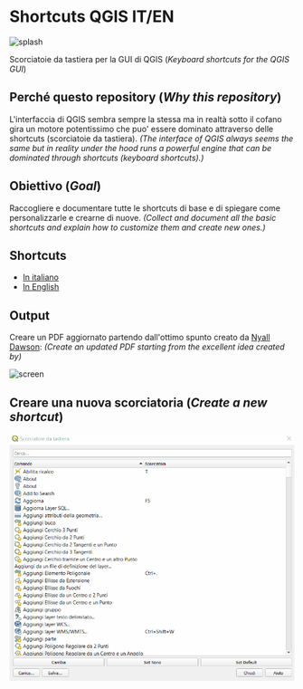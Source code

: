 # Shortcuts QGIS IT/EN

![splash](./imgs/splash_3_4_0.png)

Scorciatoie da tastiera per la GUI di QGIS (_Keyboard shortcuts for the QGIS GUI_)

## Perché questo repository (_Why this repository_)

L'interfaccia di QGIS sembra sempre la stessa ma in realtà sotto il cofano gira un motore potentissimo che puo' essere dominato attraverso delle shortcuts (scorciatoie da tastiera). _(The interface of QGIS always seems the same but in reality under the hood runs a powerful engine that can be dominated through shortcuts (keyboard shortcuts).)_

## Obiettivo (_Goal_)

Raccogliere e documentare tutte le shortcuts di base e di spiegare come personalizzarle e crearne di nuove. _(Collect and document all the basic shortcuts and explain how to customize them and create new ones.)_

## Shortcuts

- [In italiano](./shortcuts_it.md)
- [In English](./shortcuts_en.md)

## Output

Creare un PDF aggiornato partendo dall'ottimo spunto creato da [Nyall Dawson](https://north-road.com/qgis-3-0-shortcuts/): _(Create an updated PDF starting from the excellent idea created by)_

![screen](./imgs/shortcuts_nyall.png)

## Creare una nuova scorciatoria (_Create a new shortcut_)

![screen](./imgs/shortcuts.gif)
